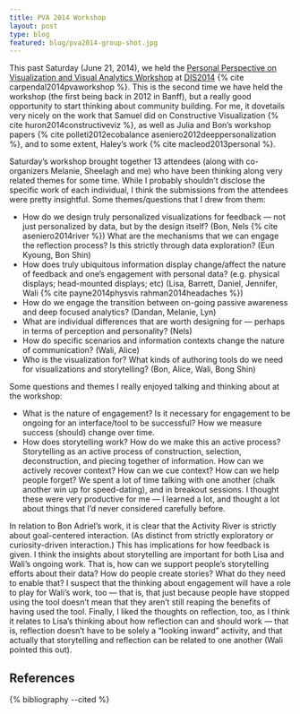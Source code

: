 ```yaml
---
title: PVA 2014 Workshop
layout: post
type: blog
featured: blog/pva2014-group-shot.jpg
---
```


This past Saturday (June 21, 2014), we held the [Personal Perspective on Visualization and Visual Analytics Workshop](http://innovis.cpsc.ucalgary.ca/P/Vis) at [DIS2014](http://dis2014.iat.sfu.ca/) {% cite carpendal2014pvaworkshop %}. This is the second time we have held the workshop (the first being back in 2012 in Banff), but a really good opportunity to start thinking about community building. For me, it dovetails very nicely on the work that Samuel did on Constructive Visualization {% cite huron2014constructiveviz %}, as well as Julia and Bon’s workshop papers {% cite polleti2012ecobalance aseniero2012deeppersonalization %}, and to some extent, Haley’s work {% cite macleod2013personal %}.

Saturday’s workshop brought together 13 attendees (along with co-organizers  Melanie,  Sheelagh and me) who have been thinking along very related themes for some time. While I probably shouldn’t disclose the specific work of each individual, I think the submissions from the attendees were pretty insightful. Some themes/questions that I drew from them:

* How do we design truly personalized visualizations for feedback — not just personalized by data, but by the design itself? (Bon, Nels {% cite aseniero2014river %})
What are the mechanisms that we can engage the reflection process? Is this strictly through data exploration? (Eun Kyoung, Bon Shin)
* How does truly ubiquitous information display change/affect the nature of feedback and one’s engagement with personal data? (e.g. physical displays; head-mounted displays; etc) (Lisa, Barrett, Daniel, Jennifer, Wali {% cite payne2014physvis rahman2014headaches %})
* How do we engage the transition between on-going passive awareness and deep focused analytics? (Dandan, Melanie, Lyn)
* What are individual differences that are worth designing for — perhaps in terms of perception and personality? (Nels)
* How do specific scenarios and information contexts change the nature of communication? (Wali, Alice)
* Who is the visualization for? What kinds of authoring tools do we need for visualizations and storytelling? (Bon, Alice, Wali, Bong Shin)

Some questions and themes I really enjoyed talking and thinking about at the workshop:

* What is the nature of engagement? Is it necessary for engagement to be ongoing for an interface/tool to be successful? How we measure success (should) change over time.
* How does storytelling work? How do we make this an active process? Storytelling as an active process of construction, selection, deconstruction, and piecing together of information. How can we actively recover context? How can we cue context? How can we help people forget?
We spent a lot of time talking with one another (chalk another win up for speed-dating), and in breakout sessions. I thought these were very productive for me — I learned a lot, and thought a lot about things that I’d never considered carefully before.

In relation to Bon Adriel’s work, it is clear that the Activity River is strictly about goal-centered interaction. (As distinct from strictly exploratory or curiosity-driven interaction.) This has implications for how feedback is given. I think the insights about storytelling are important for both Lisa and Wali’s ongoing work. That is, how can we support people’s storytelling efforts about their data? How do people create stories? What do they need to enable that? I suspect that the thinking about engagement will have a role to play for Wali’s work, too — that is, that just because people have stopped using the tool doesn’t mean that they aren’t still reaping the benefits of having used the tool. Finally, I liked the thoughts on reflection, too, as I think it relates to Lisa’s thinking about how reflection can and should work — that is, reflection doesn’t have to be solely a “looking inward” activity, and that actually that storytelling and reflection can be related to one another (Wali pointed this out).

## References

{% bibliography --cited %}